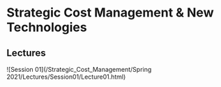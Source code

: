 
# Strategic Cost Management & New Technologies

## Lectures

![Session 01](/Strategic_Cost_Management/Spring 2021/Lectures/Session01/Lecture01.html)
